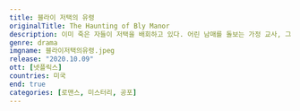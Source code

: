 ```yaml
---
title: 블라이 저택의 유령
originalTitle: The Haunting of Bly Manor
description: 이미 죽은 자들이 저택을 배회하고 있다. 어린 남매를 돌보는 가정 교사, 그녀에게 손짓하는 음산한 비밀의 심연. 《힐 하우스의 유령》 제작자가 선보이는 고딕 로맨스다.
genre: drama
imgname: 블라이저택의유령.jpeg
release: "2020.10.09"
ott: [넷플릭스]
countries: 미국
end: true
categories: [로맨스, 미스터리, 공포]
---
```

